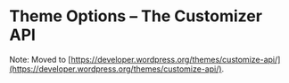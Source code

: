 # Theme Options &#8211; The Customizer API

Note: Moved to [https://developer.wordpress.org/themes/customize-api/](https://developer.wordpress.org/themes/customize-api/).